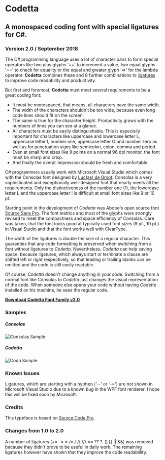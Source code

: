 # Codetta 
## A monospaced coding font with special ligatures for C#.
### Version 2.0 / September 2018

The C# programming language uses a lot of character pairs to form special operators like two plus glyphs '++' to increment a value, two equal glyphs '==' to check for equality or the equal and greater glyph '=>' for the lambda operator.
**Codetta** combines these and 8 further combinations to [ligatures](https://en.wikipedia.org/wiki/Typographic_ligature) to improve code readability and productivity.

But first and foremost, **Codetta** must meet several requirements to be a great coding font:
+ It must be monospaced, that means, all characters have the same width.
+ The width of the characters shouldn't be too wide, because even long code lines should fit on the screen.
+ The same is true for the character height. Productivity grows with the numbers of lines you can see at a glance. 
+ All characters must be easily distinguishable. This is especially important for characters like uppercase and lowercase letter L, uppercase letter I, number one, uppercase letter O and number zero as well as for punctuation signs like semicolon, colon, comma and period.
+ Even at small font sizes like 9 points on a normal 96 dpi monitor, the font must be sharp and crisp. 
+ And finally the overall impression should be fresh and comfortable.

C# programmers usually work with Microsoft Visual Studio which comes with the Consolas font designed by [Luc(as) de Groot](https://en.wikipedia.org/wiki/Luc(as)_de_Groot). Consolas is a very sophisticated and exceptionally well-designed font that nearly meets all the requirements. Only the distinctiveness of the number one (1), the lowercase letter L and the uppercase letter I is difficult at small font sizes like 9 or 10 pt.

Starting point in the development of *Codetta* was Abobe's open source font [Source Sans Pro](https://fonts.google.com/specimen/Source+Sans+Pro). The font metrics and most of the glyphs were strongly revised to meet the compactness and space efficiency of Consolas. Care was taken, that the font looks good at typically used font sizes (9 pt., 10 pt.) in Visual Studio and that the font works well with ClearType.

The width of the ligatures is double the size of a regular character. This guaranties that any code formatting is preserved when switching from a font without ligatures to *Codetta*. Nevertheless, *Codetta* can help saving space, because ligatures, which always start or terminate a clause are shifted left or right respectively, so that leading or trailing blanks can be omitted and the code is still easily readable.

Of course, *Codetta* doesn't change anything in your code. Switching from a normal font like Consolas to *Codetta* just changes the visual representation of the code. When someone else opens your code without having *Codetta* installed on his machine, he sees the regular code. 

[**Download Codetta Font Family v2.0**](https://github.com/proeller/Codetta/blob/master/release/Codetta_2.0.zip?raw=true)


### Samples

##### Consolas
![Consolas Sample](https://github.com/Proeller/Codetta/blob/master/doc/Consolas.png?raw=true)

 

##### Codetta
![Coda Sample](https://github.com/Proeller/Codetta/blob/master/doc/Codetta.png?raw=true)

### Known Issues
Ligatures, which are starting with a hyphen ('--' or '-=') are not shown in Microsoft Visual Studio due to a known bug in the WPF font renderer. I hope this will be fixed soon by Microsoft.

### Credits
This typeface is based on [Source Code Pro](https://github.com/adobe-fonts/source-code-pro).

### Changes from 1.0 to 2.0
A number of ligatures (+= -= *= /= /* // /// == ?? ?. () [] || &&) was removed because they didn't prove to be useful in daily work. The remaining ligatures however have shown that they improve the code readabillity.

